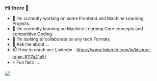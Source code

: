 ### Hi there 👋



- 🔭 I’m currently working on some Frontend and Machine Learning Projects.
- 🌱 I’m currently learning on Machine Learning Core concepts and competitive Coding.
- 👯 I’m looking to collaborate on any tech Formats 
- 💬 Ask me about ...
- 📫 How to reach me: Linkedin - https://www.linkedin.com/in/kishore-rajan-8117a21a5/
- ⚡ Fun fact: ...




<img src="https://github-readme-stats.vercel.app/api?username=kishorerajan810&&show_icons=true&title_color=ffffff&icon_color=bb2acf&text_color=daf7dc&bg_color=000080">
